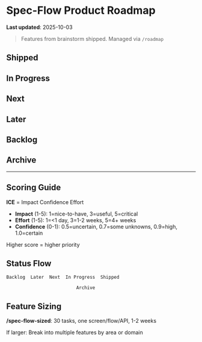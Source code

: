 # Spec-Flow Product Roadmap

**Last updated**: 2025-10-03

> Features from brainstorm  shipped. Managed via `/roadmap`

## Shipped

<!-- Released to production -->
<!-- Format:
### slug-name
- **Title**: Feature name
- **Area**: marketing|app|api|infra|design
- **Role**: free|student|cfi|school|all
- **Date**: YYYY-MM-DD
- **Release**: vX.Y.Z - One-line release notes
-->

## In Progress

<!-- Currently implementing (linked to active branches) -->
<!-- Format:
### slug-name
- **Title**: Feature name
- **Area**: marketing|app|api|infra|design
- **Role**: free|student|cfi|school|all
- **Phase**: 0-12 (optional)
- **Impact**: 1-5 | **Effort**: 1-5 | **Confidence**: 0-1 | **Score**: X.XX
- **Requirements**:
  - Requirement 1
- **Branch**: NNN-feature-name
- **Owner**: @username (optional)
-->

## Next

<!-- Top 5-10 prioritized features (sorted by score) -->
<!-- Same format as In Progress, no Branch/Owner -->

## Later

<!-- Future features (10-20 items, sorted by score) -->
<!-- Same format as Next -->

## Backlog

<!-- All other ideas (unlimited, sorted by score) -->
<!-- Format:
### slug-name
- **Title**: Feature name
- **Area**: marketing|app|api
- **Role**: student|cfi|school|all
- **Impact**: 1-5 | **Effort**: 1-5 | **Confidence**: 0-1 | **Score**: X.XX
- **Requirements**: [CLARIFY: questions] or brief bullets
-->

## Archive

<!-- Deprecated features -->
<!-- Format:
### slug-name
- **Title**: Feature name
- **Reason**: Why archived
- **Date**: YYYY-MM-DD
-->

---

## Scoring Guide

**ICE** = Impact  Confidence  Effort

- **Impact** (1-5): 1=nice-to-have, 3=useful, 5=critical
- **Effort** (1-5): 1=<1 day, 3=1-2 weeks, 5=4+ weeks
- **Confidence** (0-1): 0.5=uncertain, 0.7=some unknowns, 0.9=high, 1.0=certain

Higher score = higher priority

## Status Flow

```
Backlog  Later  Next  In Progress  Shipped
                               
                          Archive
```

## Feature Sizing

**/spec-flow-sized**: 30 tasks, one screen/flow/API, 1-2 weeks

If larger: Break into multiple features by area or domain

